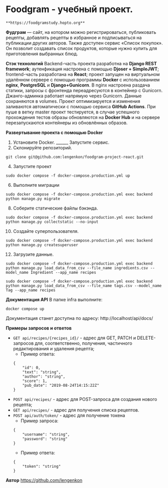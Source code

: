 # Foodgram - учебный проект.
```
**https://foodgramstudy.hopto.org**
```

**Фудграм** — сайт, на котором можно регистрироваться, публиковать рецепты, 
добавлять рецепты в избранное и подписываться на публикации других авторов.
Также доступен сервис «Список покупок». 
Он позволит создавать список продуктов, которые нужно купить для приготовления выбранных блюд.

**Стэк технологий**
Backend-часть проекта разработна на **Django REST framework**;
  аутенфикация настроена с помощью **Djoser + SimpleJWT**;
frontend-часть разработана на **React**;
проект запущен на виртуальном удалённом сервере с помощью программы **Docker**
c использованием **nginx**, **PostgreSQL** и **Django+Gunicorn**.
  В nginx настроена раздача статики, запросы с фронтенда переадресуются в контейнер с Gunicorn.
  Джанго-админка работает напрямую через Gunicorn. Данные сохраняются в volumes.
Проект оптимизируется и изменения заливаются автоматически с помощью сервиса **GitHub Actions**.
При пуше в ветку master проект тестируется, в случае успешного прохождения тестов образы обновляются 
на **Docker Hub** и на сервере перезапускаются контейнеры из обновлённых образов.

**Развертывание проекта с помощью Docker**
1. Установите Docker. ______ Запустите сервис.
2. Склонируйте репозиторий.
```
git clone git@github.com:lengenkon/foodgram-project-react.git
```
4. Запустите проект
```
sudo docker compose -f docker-compose.production.yml up
```
6. Выполните миграции
```
sudo docker compose -f docker-compose.production.yml exec backend python manage.py migrate
```
8. Соберите статические файлы бэкэнда.
```
sudo docker compose -f docker-compose.production.yml exec backend python manage.py collectstatic --no-input
```
10. Создайте суперпользователя.
```
sudo docker compose -f docker-compose.production.yml exec backend python manage.py createsuperuser
```
12. Загрузите данные.
```
sudo docker compose -f docker-compose.production.yml exec backend python manage.py load_data_from_csv --file_name ingredients.csv --model_name Ingredient --app_name recipes
```
```
sudo docker compose -f docker-compose.production.yml exec backend python manage.py load_data_from_csv --file_name tags.csv --model_name Tag --app_name recipes
```

**Документация API**
В папке infra выполните:
```
docker compose up
```
Документация станет доступна по адресу: http://localhost/api/docs/

**Примеры запросов и ответов**
+ `GET api/recipes/{recipes_id}/` - адрес для GET, PATCH и DELETE-запросов для, соответственно, получения, частичного редактирования и удаления рецепта;
  + Пример ответа:
  ```
  {
      "id": 0,
      "text": "string",
      "author": "string",
      "score": 1,
      "pub_date": "2019-08-24T14:15:22Z"
  }
  ```
+ `POST api/recipes/` - адрес для POST-запроса для создания нового рецепта;
+ `GET api/recipes/` - адрес для получения списка рецептов.
+ `POST api/auth/token/` - адрес для получение токена
  + Пример запроса:
  ```
  {
      "username": "string",
      "password": "string"
  }
  ```
  + Пример ответа:
  ```
  {
      "token": "string"
  }
  ```

**Автор**
https://github.com/lengenkon
